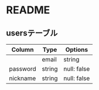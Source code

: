 # README

## usersテーブル

|Column|Type|Options|
|------|----|-------|
||email|string|null: false|
|password|string|null: false|
|nickname|string|null: false|